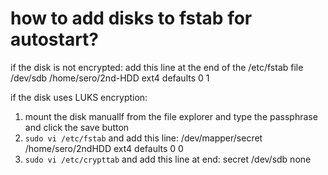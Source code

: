 # how to add disks to fstab for autostart?

if the disk is not encrypted: add this line at the end of the /etc/fstab file
/dev/sdb  /home/sero/2nd-HDD  ext4  defaults  0  1


if the disk uses LUKS encryption:

1. mount the disk manuallf from the file explorer and type the passphrase and click the save button
2. `sudo vi /etc/fstab` and add this line:
/dev/mapper/secret      /home/sero/2ndHDD                 ext4    defaults        0 0
3. `sudo vi /etc/crypttab` and add this line at end:
secret  /dev/sdb       none
